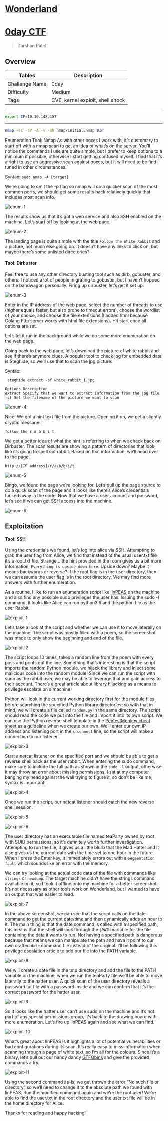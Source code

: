 # [Wonderland](https://tryhackme.com/room/wonderland)

#  [0day CTF](https://tryhackme.com/room/0day)

> Darshan Patel

## Overview

| Tables | Description |
| ------ | ----------- |
| Challenge Name | 0day |
| Difficulty | Medium |
| Tags | CVE, kernel exploit, shell shock|



---

```bash
export IP=10.10.148.157
```

---

```bash
nmap -sC -sV -A -v -oN nmap/initial.nmap $IP
```

Enumeration
Tool: Nmap
As with other boxes I work with, it’s customary to start off with a nmap scan to get an idea of what’s on the server. You’ll notice the commands I use are quite simple, but I prefer to keep options to a minimum if possible, otherwise I start getting confused myself. I find that it’s alright to use an aggressive scan against boxes, but it will need to be find-tuned in other circumstances.

Syntax: `sudo nmap -A [target]`

We’re going to omit the -p flag so nmap will do a quicker scan of the most common ports, we should get some results back relatively quickly that includes most scan info.

![enum-1](https://user-images.githubusercontent.com/87711310/209372063-620d180f-f778-49fa-9126-9ea2ff45ca3c.png)

The results show us that it’s got a web service and also SSH enabled on the machine. Let’s start off by looking at the web page.

![enum-2](https://user-images.githubusercontent.com/87711310/209372066-9afab52a-0736-468a-aedf-4ab840118132.png)

The landing page is quite simple with the title `Follow the White Rabbit` and a picture, not much else going on. It doesn’t have any links to click on, but maybe there’s some unlisted directories?

#### Tool: Dirbuster
Feel free to use any other directory busting tool such as dirb, gobuster, and others. I noticed a lot of people migrating to gobuster, but I haven’t hopped on the bandwagon personally. Firing up dirbuster, let’s get it set up:

![enum-3](https://user-images.githubusercontent.com/87711310/209372068-1c16b68f-f861-484c-9f93-5bebdc38fd7e.png)

Enter in the IP address of the web page, select the number of threads to use (higher equals faster, but also prone to timeout errors), choose the wordlist of your choice, and choose the file extensions (I added html because Golang http server works with html file extensions). Hit start once all options are set.

Let’s let it run in the background while we do some more enumeration on the web page.

Going back to the web page, let’s download the picture of white rabbit and see if there’s anymore clues. A popular tool to check jpg for embedded data is Steghide, so we’ll use that to scan the jpg picture.

Syntax:
```
 steghide extract -sf white_rabbit_1.jpg
```

```
Options	Description
extract	Specify that we want to extract information from the jpg file
-sf	Set the filename of the picture we want to scan
```
![enum-4](https://user-images.githubusercontent.com/87711310/209372069-c0552a14-3a94-408e-af7c-4f5c8246b2f8.png)


Nice! We got a hint text file from the picture. Opening it up, we get a slightly cryptic message:

```follow the r a b b i t```

We get a better idea of what the hint is referring to when we check back on Dirbuster. The scan results are showing a pattern of directories that look like it’s going to spell out rabbit. Based on that information, we’ll head over to the page.

`http://[IP address]/r/a/b/b/i/t`

![enum-5](https://user-images.githubusercontent.com/87711310/209372070-74a75d67-f256-467e-98ca-13afe3df5d9d.png)

Bingo, we found the page we’re looking for. Let’s pull up the page source to do a quick scan of the page and it looks like there’s Alice’s credentials tucked away in the code. Now that we have a user account and password, let’s see if we can get SSH access into the machine.

![enum-6](https://user-images.githubusercontent.com/87711310/209372072-bae8de61-397d-44a5-96e7-8320570ea920.png)

## Exploitation
#### Tool: SSH
Using the credentials we found, let’s log into alice via SSH. Attempting to grab the user flag from Alice, we find that instead of the usual user.txt file it’s a root.txt file. Strange… the hint provided in the room gives us a bit more information, `Everything is upside down here`. Upside down? Maybe it means backwards or reverse? If the root flag is in the user directory, then we can assume the user flag is in the root directory. We may find more answers with further enumeration.

As a routine, I like to run an enumeration script like [linPEAS](https://github.com/carlospolop/privilege-escalation-awesome-scripts-suite/tree/master/linPEAS) on the machine and also find any possible sudo privileges the user has. Issuing the sudo -l command, it looks like Alice can run python3.6 and the python file as the user Rabbit.

![exploit-1](https://user-images.githubusercontent.com/87711310/209372073-fc87612a-6779-4839-bc2c-28e9c70dda86.png)

Let’s take a look at the script and whether we can use it to move laterally on the machine. The script was mostly filled with a poem, so the screenshot was made to only show the beginning and end of the file.

![exploit-2](https://user-images.githubusercontent.com/87711310/209372037-75b910f2-53d4-4e50-a535-dc98f16776d7.png)

The script loops 10 times, takes a random line from the poem with every pass and prints out the line. Something that’s interesting is that the script imports the random Python module, we hijack the library and inject some malicious code into the random module. Since we can run the script with sudo as the rabbit user, we may be able to leverage that and gain access to their account. There’s a great article about [library hijacking](https://rastating.github.io/privilege-escalation-via-python-library-hijacking/) as a means to privilege escalate on a machine.

Python will look in the current working directory first for the module files before searching the specified Python library directories; so with that in mind, we will create a file called `random.py` in the same directory. The script should read the code we put into the file and import it into its own script. We can use the Python reverse shell template in the [PentestMonkey cheat sheet](http://pentestmonkey.net/cheat-sheet/shells/reverse-shell-cheat-sheet) as a guideline when we create our own. We’ll enter our own IP address and listening port in the `s.connect` line, so the script will make a connection to our listener.

![exploit-3](https://user-images.githubusercontent.com/87711310/209372041-e7117826-7f3f-4f29-b2a2-e192f9597bd1.png)

Start a netcat listener on the specified port and we should be able to get a reverse shell back as the user rabbit. When entering the sudo command, make sure to include the full path as shown in the `sudo -l` output, otherwise it may throw an error about missing permissions. I sat at my computer banging my head against the wall trying to figure it, so don’t be like me, syntax is important!

![exploit-4](https://user-images.githubusercontent.com/87711310/209372043-21526d6a-77f2-4425-acab-98facb737fb0.png)

Once we run the script, our netcat listener should catch the new reverse shell session.

![exploit-5](https://user-images.githubusercontent.com/87711310/209372046-ef7b2851-f2ba-4faa-a418-589a7d5fab6b.png)

![exploit-6](https://user-images.githubusercontent.com/87711310/209372050-cc4532e9-d662-43af-a505-8f4e53aa7555.png)

The user directory has an executable file named teaParty owned by root with SUID permissions, so it’s definitely worth further investigation. Attempting to run the file, it gives us a little blurb that the Mad Hatter and it also gives us the current date with the time set to one hour in the future. When I press the Enter key, it immediately errors out with a `Segmentation fault` which sounds like an error with the memory.

We can try looking at the actual code data of the file with commands like `strings` or `hexdump`. The target machine didn’t have the strings command available on it, so I took it offline onto my machine for a better screenshot. It’s not necessary as other tools work on Wonderland, but I wanted to have an output that was easier to read.

![exploit-7](https://user-images.githubusercontent.com/87711310/209372052-af04b3e8-4800-44d6-9ae4-df06a6e21404.png)

In the above screenshot, we can see that the script calls on the date command to get the current date/time and then dynamically adds an hour to it. The main thing is that the date command is called with a specified path, this means that the shell will look through the `$PATH` variable for the file containing the data it wants to run. Not having a specified path is dangerous because that means we can manipulate the path and have it point to our own crafted `date` command file instead of the original. I’ll be following this privilege escalation article to add our file into the PATH variable.

![exploit-8](https://user-images.githubusercontent.com/87711310/209372053-5bb93da6-486c-4746-ba02-ababdac7965b.png)

We will create a date file in the tmp directory and add the file to the PATH variable on the machine, when we run the teaParty file we’ll be able to move laterally to the hatter user. A quick scan of the user directory reveals a password.txt file with a password inside and we can confirm that it’s the correct password for the hatter user.

![exploit-9](https://user-images.githubusercontent.com/87711310/209372055-6d3b4e4e-729e-4b1c-81f8-fbd43954af16.png)

So it looks like the hatter user can’t use sudo on the machine and it’s not part of any special permissions group, it’s back to the drawing board with more enumeration. Let’s fire up linPEAS again and see what we can find.

![exploit-10](https://user-images.githubusercontent.com/87711310/209372057-1dec83e0-252a-448c-bb3e-2f447971b916.png)

What’s great about linPEAS is it highlights a lot of potential vulnerabilities or bad configurations during its scan. It’s really easy to miss information when scanning through a page of white text, so I’m all for the colours. Since it’s a binary, let’s pull out our handy dandy [GTFObins](https://gtfobins.github.io/gtfobins/perl/#capabilities) and give the provided commands a try.

![exploit-11](https://user-images.githubusercontent.com/87711310/209372060-f6ddaba2-3d79-46a4-af98-da7e02a9f5b5.png)

Using the second command as-is, we get thrown the error “No such file or directory” so we’ll need to change it to the absolute path we found with linPEAS. Run the modified command again and we’re the root user! We’re able to find the user.txt in the root directory and the user.txt file will be in the home directory for Alice.

Thanks for reading and happy hacking!
